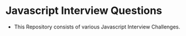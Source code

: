 # Javascript Interview Questions
- This Repository consists of various Javascript Interview Challenges.
